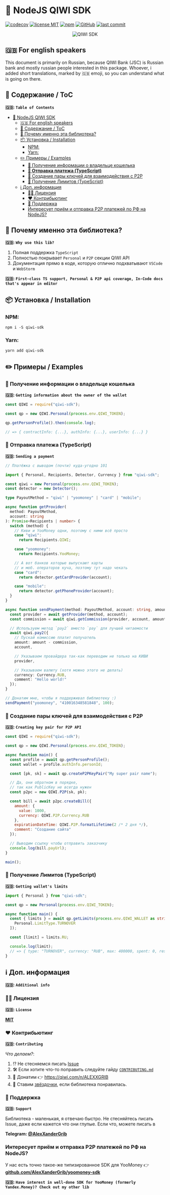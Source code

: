# 🥝 NodeJS QIWI SDK

[![codecov](https://codecov.io/gh/AlexXanderGrib/node-qiwi-sdk/branch/main/graph/badge.svg)](https://codecov.io/gh/AlexXanderGrib/node-qiwi-sdk)
[![license MIT](https://img.shields.io/npm/l/qiwi-sdk?style=flat-square)](https://github.com/AlexXanderGrib/node-qiwi-sdk/blob/main/LICENSE)
[![npm](https://img.shields.io/npm/v/qiwi-sdk?style=flat-square)](https://npmjs.com/package/qiwi-sdk)
[![GitHub](https://img.shields.io/github/stars/AlexXanderGrib/node-qiwi-sdk?style=flat-square)](https://github.com/AlexXanderGrib/node-qiwi-sdk)
[![last commit](https://img.shields.io/github/last-commit/AlexXanderGrib/node-qiwi-sdk?style=flat-square)](https://github.com/AlexXanderGrib/node-qiwi-sdk)

<center>
  <img src="docs/assets/logo.svg" alt="QIWI SDK" /> 
</center>

## 🇬🇧 For english speakers

This document is primarily on Russian, because QIWI Bank (JSC) is Russian bank and mostly russian people interested in this package. Whoever, i added short translations, marked by 🇬🇧 emoji, so you can understand what is going on there.

## 📕 Содержание / ToC

**🇬🇧: `Table of Contents`**

- [🥝 NodeJS QIWI SDK](#-nodejs-qiwi-sdk)
  - [🇬🇧 For english speakers](#-for-english-speakers)
  - [📕 Содержание / ToC](#-содержание--toc)
  - [🍬 Почему именно эта библиотека?](#-почему-именно-эта-библиотека)
  - [📦 Установка / Installation](#-установка--installation)
    - [NPM:](#npm)
    - [Yarn:](#yarn)
  - [✏️ Примеры / Examples](#️-примеры--examples)
    - [🔎 Получение информации о владельце кошелька](#-получение-информации-о-владельце-кошелька)
    - [**💸 Отправка платежа (TypeScript)**](#-отправка-платежа-typescript)
    - [🔑 Создание пары ключей для взаимодействия с P2P](#-создание-пары-ключей-для-взаимодействия-с-p2p)
    - [🧱 Получение Лимитов (TypeScript)](#-получение-лимитов-typescript)
  - [ℹ️ Доп. информация](#ℹ️-доп-информация)
    - [🧑‍⚖️ Лицензия](#️-лицензия)
    - [❤️ Контрибьютинг](#️-контрибьютинг)
    - [🙋 Поддержка](#-поддержка)
    - [Интересует приём и отправка P2P платежей по РФ на NodeJS?](#интересует-приём-и-отправка-p2p-платежей-по-рф-на-nodejs)

## 🍬 Почему именно эта библиотека?

**🇬🇧: `Why use this lib?`**

1. Полная поддержка `TypeScript`
2. Полностью покрывает `Personal` и `P2P` секции QIWI API
3. Документация прямо в коде, которую отлично подхватывают `VSCode` и `WebStorm`

**🇬🇧: `First-class TS support, Personal & P2P api coverage, In-Code docs that's appear in editor`**

## 📦 Установка / Installation

### NPM:

```shell
npm i -S qiwi-sdk
```

### Yarn:

```shell
yarn add qiwi-sdk
```

## ✏️ Примеры / Examples

### 🔎 Получение информации о владельце кошелька

**🇬🇧: `Getting information about the owner of the wallet`**

```javascript
const QIWI = require("qiwi-sdk");

const qp = new QIWI.Personal(process.env.QIWI_TOKEN);

qp.getPersonProfile().then(console.log);

// => { contractInfo: {...}, authInfo: {...}, userInfo: {...} }
```

### **💸 Отправка платежа (TypeScript)**

**🇬🇧: `Sending a payment`**

```typescript
// Платёжка с выводом (почти) куда-угодно 101

import { Personal, Recipients, Detector, Currency } from "qiwi-sdk";

const qiwi = new Personal(process.env.QIWI_TOKEN);
const detector = new Detector();

type PayoutMethod = "qiwi" | "yoomoney" | "card" | "mobile";

async function getProvider(
  method: PayoutMethod,
  account: string
): Promise<Recipients | number> {
  switch (method) {
    // Киви и YooMoney одни, поэтому с ними всё просто
    case "qiwi":
      return Recipients.QIWI;

    case "yoomoney":
      return Recipients.YooMoney;

    // А вот банков которые выпускают карты
    // и моб. операторов куча, поэтому тут надо чекать
    case "card":
      return detector.getCardProvider(account);

    case "mobile":
      return detector.getPhoneProvider(account);
  }
}

async function sendPayment(method: PayoutMethod, account: string, amount: number) {
  const provider = await getProvider(method, account);
  const commission = await qiwi.getCommission(provider, account, amount);

  // Используем метод `pay2` вместо `pay` для лучшей читаемости
  await qiwi.pay2({
    // Пускай комиссию платит получатель
    amount: amount - commission,
    account,

    // Указываем провайдера так-как переводим не только на КИВИ
    provider,

    // Указываем валюту (хотя можно этого не делать)
    currency: Currency.RUB,
    comment: "Hello world!"
  });
}

// Донатим мне, чтобы я поддерживал библиотеку :)
sendPayment("yoomoney", "410016348581848", 100);
```

### 🔑 Создание пары ключей для взаимодействия с P2P

**🇬🇧: `Creating key pair for P2P API`**

```javascript
const QIWI = require("qiwi-sdk");

const qp = new QIWI.Personal(process.env.QIWI_TOKEN);

async function main() {
  const profile = await qp.getPersonProfile();
  const wallet = profile.authInfo.personId;

  const [pk, sk] = await qp.createP2PKeyPair("My super pair name");

  // Да, они обратном в порядке,
  // так как PublicKey не всегда нужен
  const p2pc = new QIWI.P2P(sk, pk);

  const bill = await p2pc.createBill({
    amount: {
      value: 1000,
      currency: QIWI.P2P.Currency.RUB
    },
    expirationDateTime: QIWI.P2P.formatLifetime(2 /* 2 дня */),
    comment: "Создание сайта"
  });

  // Выводим ссылку чтобы отправить заказчику
  console.log(bill.payUrl);
}

main();
```

### 🧱 Получение Лимитов (TypeScript)

**🇬🇧: `Getting wallet's limits`**

```typescript
import { Personal } from "qiwi-sdk";

const qp = new Personal(process.env.QIWI_TOKEN);

async function main() {
  const { limits } = await qp.getLimits(process.env.QIWI_WALLET as string, [
    Personal.LimitType.TURNOVER
  ]);

  const [limit] = limits.RU;

  console.log(limit);
  // => { type: "TURNOVER", currency: "RUB", max: 400000, spent: 0, rest: 400000, ... }
}
```

## ℹ️ Доп. информация

**🇬🇧: `Additional info`**

### 🧑‍⚖️ Лицензия

**🇬🇧: `License`**

[**MIT**](./LICENSE)

### ❤️ Контрибьютинг

**🇬🇧: `Contributing`**

*Что делаем?*:

1. ⁉️ Не стесняемся писать [Issue](https://github.com/AlexXanderGrib/node-qiwi-sdk/issues/new)
2. 🛠️ Если хотите что-то поправить следуйте гайду [`CONTRIBUTING.md`](./CONTRIBUTING.md)
3. 💸 Донатим 👉 https://qiwi.com/n/ALEXXGRIB
4. 🌟 Ставим [звёздочки](https://github.com/AlexXanderGrib/node-qiwi-sdk/stargazers), если библиотека понравилась.

### 🙋 Поддержка

**🇬🇧: `Support`**

Библиотека - маленькая, я отвечаю быстро. Не стесняйтесь писать Issue, даже если кажется что они глупые. Если что, можете писать в

**Telegram: [@AlexXanderGrib](https://t.me/AlexXanderGrib)**

### Интересует приём и отправка P2P платежей по РФ на NodeJS?

У нас есть точно такое-же типизированное SDK для YooMoney 👉 [**github.com/AlexXanderGrib/yoomoney-sdk**](https://github.com/AlexXanderGrib/yoomoney-sdk)

**🇬🇧: `Have interest in well-done SDK for YooMoney (formerly Yandex.Money)? Check out my other lib`**
